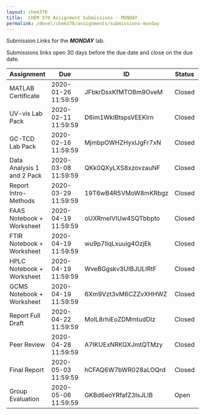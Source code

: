 ```yaml
---
layout: chem370
title:  CHEM 370 Assignment Submissions - MONDAY
permalink: /devel/chem370/assignments/submissions-monday
---
```


Submission Links for the ***MONDAY*** lab.

Submissions links open 30 days before the due date and close on the due date.

| Assignment | Due | ID | Status | URL |
| ----- | ----- | ----- | ----- | ----- |
|MATLAB Certificate|2020-01-26 11:59:59|JFbkrDsxKfMTOBm9OveM|Closed|[link](https://www.dropbox.com/request/JFbkrDsxKfMTOBm9OveM)|
|UV-vis Lab Pack|2020-02-11 11:59:59|D6im1WkIBtspsVEEKlrn|Closed|[link](https://www.dropbox.com/request/D6im1WkIBtspsVEEKlrn)|
|GC-TCD Lab Pack|2020-02-16 11:59:59|MjmbpOWHZHyxlJgFr7xN|Closed|[link](https://www.dropbox.com/request/MjmbpOWHZHyxlJgFr7xN)|
|Data Analysis 1 and 2 Pack|2020-03-08 11:59:59|QKk0QXyLXS8xzovzauNF|Closed|[link](https://www.dropbox.com/request/QKk0QXyLXS8xzovzauNF)|
|Report Intro-Methods|2020-03-29 11:59:59|19T6wB4R5VMoW8mKRbgz|Closed|[link](https://www.dropbox.com/request/19T6wB4R5VMoW8mKRbgz)|
|FAAS Notebook + Worksheet|2020-04-19 11:59:59|oUXRmeIVIUw4SQTbbpto|Closed|[link](https://www.dropbox.com/request/oUXRmeIVIUw4SQTbbpto)|
|FTIR Notebook + Worksheet|2020-04-19 11:59:59|wu9p7lIqLxuuig4OzjEk|Closed|[link](https://www.dropbox.com/request/wu9p7lIqLxuuig4OzjEk)|
|HPLC Notebook + Worksheet|2020-04-19 11:59:59|WveBGgskv3UIBJULIRtF|Closed|[link](https://www.dropbox.com/request/WveBGgskv3UIBJULIRtF)|
|GCMS Notebook + Worksheet|2020-04-19 11:59:59|6Xm9Vzt3vM6CZZvXHHWZ|Closed|[link](https://www.dropbox.com/request/6Xm9Vzt3vM6CZZvXHHWZ)|
|Report Full Draft|2020-04-22 11:59:59|MoIL8rhiEoZDMmtudDIz|Closed|[link](https://www.dropbox.com/request/MoIL8rhiEoZDMmtudDIz)|
|Peer Review|2020-04-28 11:59:59|A7IKUExNRKGXJmtQTMzy|Closed|[link](https://www.dropbox.com/request/A7IKUExNRKGXJmtQTMzy)|
|Final Report|2020-05-03 11:59:59|hCFAQ6W7bWR028aLOQrd|Closed|[link](https://www.dropbox.com/request/hCFAQ6W7bWR028aLOQrd)|
|Group Evaluation|2020-05-06 11:59:59|GKBd6eoYRfafZ3IsJLIB|Open|[link](https://www.dropbox.com/request/GKBd6eoYRfafZ3IsJLIB)|
